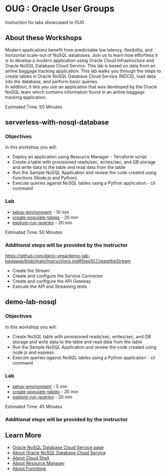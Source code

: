 # OUG : Oracle User Groups
Instruction for labs showcased to OUG

## About these Workshops

Modern applications benefit from predictable low latency, flexibility, and horizontal scale-out of NoSQL databases. Join us to learn how effortless it is to develop a 
modern application using Oracle Cloud Infrastructure and Oracle NoSQL Database Cloud Service. This lab is based on data from an airline baggage tracking application. 
This lab walks you through the steps to create tables in Oracle NoSQL Database Cloud Service (NDCS), load data into the database, and perform basic queries.  
In addition, it lets you use an application that was developed by the Oracle NoSQL team which contains information found in an airline baggage tracking application.

Estimated Time: 50 Minutes

## serverless-with-nosql-database 

### Objectives

In this workshop you will:
  * Deploy an application using Resource Manager - Terraform script
  * Create a table with provisioned reads/sec, writes/sec, and GB storage and write data to the table and read data from the table
  * Run the Sample NoSQL Application and review the code created using Functions (Node.js and Python)
  * Execute queries against NoSQL tables using a Python application - cli command

### Lab

* [setup-environment](./serverless-with-nosql-database/setup-environment/setup-environment.md) - 10 min
* [create-populate-tables](./serverless-with-nosql-database/create-populate-tables/create-populate-tables.md)  - 20 min
* [explore-run-queries](./serverless-with-nosql-database/explore-run-queries/explore-run-queries.md) - 20 min

Estimated Time: 50 Minutes

### Additional steps will be provided by the instructor
https://github.com/dario-vega/demo-lab-baggage/blob/main/Instructions.md#Step10.CreatetheStream
* Create the Stream
* Create and configure the Service Connector
* Create and configure the API Gateway
* Execute the API and Streaming tests

## demo-lab-nosql

### Objectives

In this workshop you will:
  * Create NoSQL table with provisioned reads/sec, writes/sec, and GB storage and write data to the table and read data from the table
  * Run the Sample NoSQL Application and review the code created using node.js and express
  * Execute queries against NoSQL tables using a Python application - cli command

### Lab

* [setup-environment](./demo-lab-nosql/setup-environment/setup-environment.md) - 5 min
* [create-populate-tables](./demo-lab-nosql/create-populate-tables/create-populate-tables.md)  - 20 min
* [explore-run-queries](./demo-lab-nosql/explore-run-queries/explore-run-queries.md)  - 20 min

Estimated Time: 45 Minutes

### Additional steps will be provided by the instructor

## Learn More

* [Oracle NoSQL Database Cloud Service page](https://www.oracle.com/database/nosql-cloud.html)
* [About Oracle NoSQL Database Cloud Service](https://docs.oracle.com/pls/topic/lookup?ctx=cloud&id=CSNSD-GUID-88373C12-018E-4628-B241-2DFCB7B16DE8)
* [About Cloud Shell](https://docs.oracle.com/en-us/iaas/Content/API/Concepts/cloudshellintro.htm)
* [About Resource Manager](https://docs.oracle.com/en-us/iaas/Content/ResourceManager/Concepts/resourcemanager.htm)
* [About Functions](https://docs.oracle.com/en-us/iaas/Content/Functions/Concepts/functionsoverview.htm)

